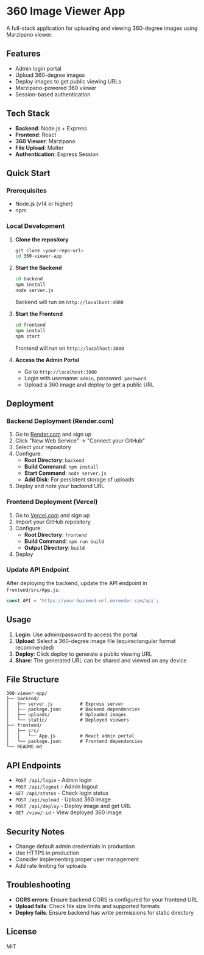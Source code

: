 # 360 Image Viewer App

A full-stack application for uploading and viewing 360-degree images using Marzipano viewer.

## Features

- Admin login portal
- Upload 360-degree images
- Deploy images to get public viewing URLs
- Marzipano-powered 360 viewer
- Session-based authentication

## Tech Stack

- **Backend**: Node.js + Express
- **Frontend**: React
- **360 Viewer**: Marzipano
- **File Upload**: Multer
- **Authentication**: Express Session

## Quick Start

### Prerequisites
- Node.js (v14 or higher)
- npm

### Local Development

1. **Clone the repository**
   ```bash
   git clone <your-repo-url>
   cd 360-viewer-app
   ```

2. **Start the Backend**
   ```bash
   cd backend
   npm install
   node server.js
   ```
   Backend will run on `http://localhost:4000`

3. **Start the Frontend**
   ```bash
   cd frontend
   npm install
   npm start
   ```
   Frontend will run on `http://localhost:3000`

4. **Access the Admin Portal**
   - Go to `http://localhost:3000`
   - Login with username: `admin`, password: `password`
   - Upload a 360 image and deploy to get a public URL

## Deployment

### Backend Deployment (Render.com)

1. Go to [Render.com](https://render.com/) and sign up
2. Click "New Web Service" → "Connect your GitHub"
3. Select your repository
4. Configure:
   - **Root Directory**: `backend`
   - **Build Command**: `npm install`
   - **Start Command**: `node server.js`
   - **Add Disk**: For persistent storage of uploads
5. Deploy and note your backend URL

### Frontend Deployment (Vercel)

1. Go to [Vercel.com](https://vercel.com/) and sign up
2. Import your GitHub repository
3. Configure:
   - **Root Directory**: `frontend`
   - **Build Command**: `npm run build`
   - **Output Directory**: `build`
4. Deploy

### Update API Endpoint

After deploying the backend, update the API endpoint in `frontend/src/App.js`:

```javascript
const API = 'https://your-backend-url.onrender.com/api';
```

## Usage

1. **Login**: Use admin/password to access the portal
2. **Upload**: Select a 360-degree image file (equirectangular format recommended)
3. **Deploy**: Click deploy to generate a public viewing URL
4. **Share**: The generated URL can be shared and viewed on any device

## File Structure

```
360-viewer-app/
├── backend/
│   ├── server.js          # Express server
│   ├── package.json       # Backend dependencies
│   ├── uploads/           # Uploaded images
│   └── static/            # Deployed viewers
├── frontend/
│   ├── src/
│   │   └── App.js         # React admin portal
│   └── package.json       # Frontend dependencies
└── README.md
```

## API Endpoints

- `POST /api/login` - Admin login
- `POST /api/logout` - Admin logout
- `GET /api/status` - Check login status
- `POST /api/upload` - Upload 360 image
- `POST /api/deploy` - Deploy image and get URL
- `GET /view/:id` - View deployed 360 image

## Security Notes

- Change default admin credentials in production
- Use HTTPS in production
- Consider implementing proper user management
- Add rate limiting for uploads

## Troubleshooting

- **CORS errors**: Ensure backend CORS is configured for your frontend URL
- **Upload fails**: Check file size limits and supported formats
- **Deploy fails**: Ensure backend has write permissions for static directory

## License

MIT
